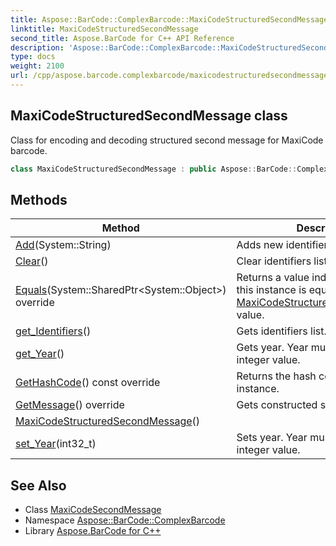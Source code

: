 ```yaml
---
title: Aspose::BarCode::ComplexBarcode::MaxiCodeStructuredSecondMessage class
linktitle: MaxiCodeStructuredSecondMessage
second_title: Aspose.BarCode for C++ API Reference
description: 'Aspose::BarCode::ComplexBarcode::MaxiCodeStructuredSecondMessage class. Class for encoding and decoding structured second message for MaxiCode barcode in C++.'
type: docs
weight: 2100
url: /cpp/aspose.barcode.complexbarcode/maxicodestructuredsecondmessage/
---
```

## MaxiCodeStructuredSecondMessage class


Class for encoding and decoding structured second message for MaxiCode barcode.

```cpp
class MaxiCodeStructuredSecondMessage : public Aspose::BarCode::ComplexBarcode::MaxiCodeSecondMessage
```

## Methods

| Method | Description |
| --- | --- |
| [Add](./add/)(System::String) | Adds new identifier. |
| [Clear](./clear/)() | Clear identifiers list. |
| [Equals](./equals/)(System::SharedPtr\<System::Object\>) override | Returns a value indicating whether this instance is equal to a specified [MaxiCodeStructuredSecondMessage](./) value. |
| [get_Identifiers](./get_identifiers/)() | Gets identifiers list. |
| [get_Year](./get_year/)() | Gets year. Year must be 2 digit integer value. |
| [GetHashCode](./gethashcode/)() const override | Returns the hash code for this instance. |
| [GetMessage](./getmessage/)() override | Gets constructed second message. |
| [MaxiCodeStructuredSecondMessage](./maxicodestructuredsecondmessage/)() |  |
| [set_Year](./set_year/)(int32_t) | Sets year. Year must be 2 digit integer value. |
## See Also

* Class [MaxiCodeSecondMessage](../maxicodesecondmessage/)
* Namespace [Aspose::BarCode::ComplexBarcode](../)
* Library [Aspose.BarCode for C++](../../)
